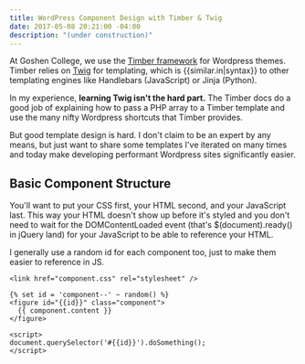 ```yaml
---
title: WordPress Component Design with Timber & Twig
date: 2017-05-08 20:21:00 -04:00
description: "(under construction)"
---
```


At Goshen College, we use the [Timber framework](https://www.upstatement.com/timber/) for Wordpress themes. Timber relies on [Twig](https://twig.sensiolabs.org/) for templating, which is {{similar.in|syntax}} to other templating engines like Handlebars (JavaScript) or Jinja (Python).

In my experience, **learning Twig isn't the hard part.** The Timber docs do a good job of explaining how to pass a PHP array to a Timber template and use the many nifty Wordpress shortcuts that Timber provides. 

But good template design is hard. I don't claim to be an expert by any means, but just want to share some templates I've iterated on many times and today make developing performant Wordpress sites significantly easier.

## Basic Component Structure
You'll want to put your CSS first, your HTML second, and your JavaScript last. This way your HTML doesn't show up before it's styled and you don't need to wait for the DOMContentLoaded event (that's $(document).ready() in jQuery land) for your JavaScript to be able to reference your HTML.

I generally use a random id for each component too, just to make them easier to reference in JS.

```Twig
<link href="component.css" rel="stylesheet" />

{% set id = 'component--' ~ random() %}
<figure id="{{id}}" class="component">
  {{ component.content }}
</figure>

<script>
document.querySelector('#{{id}}').doSomething();
</script>
```